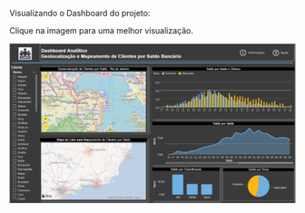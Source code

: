 Visualizando o Dashboard do projeto:


Clique na imagem para uma melhor visualização.

<img src="https://github.com/Wenceslau93/Power_BI/blob/main/Geolocaliza%C3%A7%C3%A3o%20e%20Mapeamento%20de%20Clientes%20por%20Saldo%20Banc%C3%A1rio/print_Saldo_cliente_geolocalizacao.PNG?raw=true" alt="sometext"></br></br>

